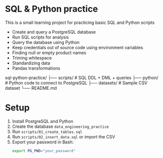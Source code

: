 # SQL & Python practice

This is a small learning project for practicing basic SQL and Python scripts

- Create and query a PostgreSQL database
- Run SQL scripts for analysis
- Query the database using Python
- Keep credentials out of source code using environment variables
- Finding null or empty product names
- Triming whitespace
- Standardizing data
- Pandas transformations

sql-python-practice/
├── scripts/ # SQL DDL + DML + queries
├── python/ # Python code to connect to PostgreSQL
├── datasets/ # Sample CSV dataset
└── README.md



# Setup

1. Install PostgreSQL and Python
2. Create the database `data_engineering_practice`
3. Run `scripts/01_create_tables.sql`
4. Run `scripts/02_insert_data.sql` or import the CSV
5. Export your password in Bash:
   ```bash
   export PG_PWD="your_password"
